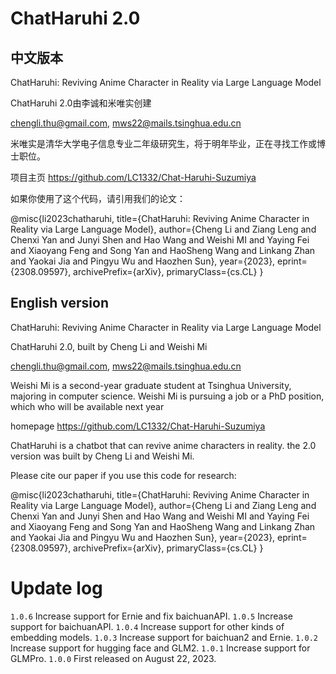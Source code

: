 # ChatHaruhi 2.0
## 中文版本
ChatHaruhi: Reviving Anime Character in Reality via Large Language Model

ChatHaruhi 2.0由李诚和米唯实创建

chengli.thu@gmail.com, mws22@mails.tsinghua.edu.cn

米唯实是清华大学电子信息专业二年级研究生，将于明年毕业，正在寻找工作或博士职位。

项目主页 https://github.com/LC1332/Chat-Haruhi-Suzumiya

如果你使用了这个代码，请引用我们的论文：

@misc{li2023chatharuhi,
      title={ChatHaruhi: Reviving Anime Character in Reality via Large Language Model}, 
      author={Cheng Li and Ziang Leng and Chenxi Yan and Junyi Shen and Hao Wang and Weishi MI and Yaying Fei and Xiaoyang Feng and Song Yan and HaoSheng Wang and Linkang Zhan and Yaokai Jia and Pingyu Wu and Haozhen Sun},
      year={2023},
      eprint={2308.09597},
      archivePrefix={arXiv},
      primaryClass={cs.CL}
}

## English version
ChatHaruhi: Reviving Anime Character in Reality via Large Language Model

ChatHaruhi 2.0, built by Cheng Li and Weishi Mi

chengli.thu@gmail.com, mws22@mails.tsinghua.edu.cn

Weishi Mi is a second-year graduate student at Tsinghua University, majoring in computer science.
Weishi Mi is pursuing a job or a PhD position, which who will be available next year

homepage https://github.com/LC1332/Chat-Haruhi-Suzumiya

ChatHaruhi is a chatbot that can revive anime characters in reality.
the 2.0 version was built by Cheng Li and Weishi Mi.

Please cite our paper if you use this code for research: 

@misc{li2023chatharuhi,
      title={ChatHaruhi: Reviving Anime Character in Reality via Large Language Model}, 
      author={Cheng Li and Ziang Leng and Chenxi Yan and Junyi Shen and Hao Wang and Weishi MI and Yaying Fei and Xiaoyang Feng and Song Yan and HaoSheng Wang and Linkang Zhan and Yaokai Jia and Pingyu Wu and Haozhen Sun},
      year={2023},
      eprint={2308.09597},
      archivePrefix={arXiv},
      primaryClass={cs.CL}
}

# Update log

`1.0.6` Increase support for Ernie and fix baichuanAPI.
`1.0.5` Increase support for baichuanAPI.
`1.0.4` Increase support for other kinds of embedding models.
`1.0.3` Increase support for baichuan2 and Ernie.
`1.0.2` Increase support for hugging face and GLM2.
`1.0.1` Increase support for GLMPro.
`1.0.0` First released on August 22, 2023.

